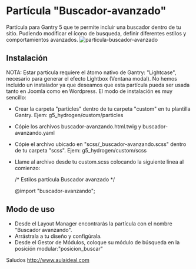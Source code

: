 # Partícula "Buscador-avanzado"
Partícula para Gantry 5 que te permite incluir una buscador dentro de tu sitio. Pudiendo modificar el ícono de busqueda, definir diferentes estilos y comportamientos avanzados.
![particula-buscador-avanzado](https://user-images.githubusercontent.com/9434043/26899065-9465a1c4-4b93-11e7-9387-7b5d7d56f14c.png)


Instalación
-----------
NOTA: Estar particula requiere el átomo nativo de Gantry: "Lightcase", necesario para generar el efecto Lightbox (Ventana modal).
No hemos incluido un instalador ya que deseamos que esta partícula pueda ser usada tanto en Joomla como en Wordpress. 
El modo de instalación es muy sencillo:

+ Crear la carpeta "particles" dentro de tu carpeta "custom" en tu plantilla Gantry. Ejem: g5_hydrogen/custom/particles
+ Cópie los archivos buscador-avanzando.html.twig y buscador-avanzando.yaml
+ Cópie el archivo ubicado en "scss/_buscador-avanzando.scss" dentro de tu carpeta "scss". Ejem: g5_hydrogen/custom/scss
+ Llame al archivo desde tu custom.scss colocando la siguiente linea al comienzo: 

  /* Estilos partícula Buscador avanzado */
  
  @import "buscador-avanzando";


Modo de uso
-----------
+ Desde el Layout Manager encontrarás la partícula con el nombre "Buscador avanzando". 
+ Arrástrala a tu  diseño y configúrala.
+ Desde el Gestor de Módulos, coloque su módulo de búsqueda en la posición modular:"posicion_buscar"

Saludos
http://www.aulaideal.com


